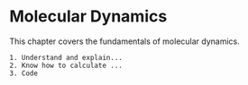 # Molecular Dynamics

This chapter covers the fundamentals of molecular dynamics.

```{learningoutcome} Molecular Dynamics
1. Understand and explain...
2. Know how to calculate ...
3. Code
```

```{tableofcontents}
```
